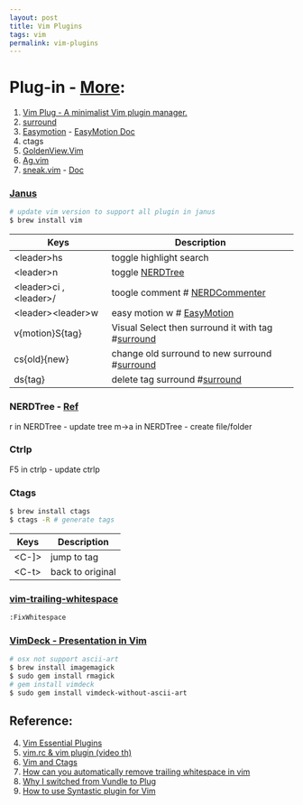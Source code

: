 ```yaml
---
layout: post
title: Vim Plugins
tags: vim
permalink: vim-plugins
---
```


# Plug-in - [More](http://vimawesome.com):
1. [Vim Plug - A minimalist Vim plugin manager.](https://github.com/junegunn/vim-plug)
1. [surround](https://github.com/tpope/vim-surround)
2. [Easymotion](https://github.com/Lokaltog/vim-easymotion) - [EasyMotion Doc](https://github.com/Lokaltog/vim-easymotion/blob/master/doc/easymotion.txt#L88)
3. ctags
4. [GoldenView.Vim](https://github.com/zhaocai/GoldenView.Vim)
5. [Ag.vim](https://github.com/rking/ag.vim)
6. [sneak.vim](https://github.com/justinmk/vim-sneak) - [Doc](https://github.com/justinmk/vim-sneak/blob/master/doc/sneak.txt)

### [Janus](https://github.com/carlhuda/janus)

```sh
# update vim version to support all plugin in janus
$ brew install vim
```

|Keys|Description|
|-------|-----------|
|\<leader\>hs | toggle highlight search  |
|\<leader\>n | toggle [NERDTree](https://github.com/scrooloose/nerdtree)  |
|\<leader\>ci , \<leader>/ | toogle comment # [NERDCommenter](http://github.com/ddollar/nerdcommenter)  |
|\<leader\>\<leader\>w | easy motion w # [EasyMotion](https://github.com/Lokaltog/vim-easymotion)  |
|v{motion}S{tag} | Visual Select then surround it with tag #[surround](https://github.com/tpope/vim-surroun)|
|cs{old}{new} | change old surround to new surround #[surround](https://github.com/tpope/vim-surroun)|
|ds{tag} | delete tag surround #[surround](https://github.com/tpope/vim-surroun)|

### NERDTree - [Ref](http://gistpages.com/2013/08/17/vim_create_a_file_or_folder_in_nerdtree)
r in NERDTree - update tree
m->a in NERDTree - create file/folder

### Ctrlp
F5 in ctrlp - update ctrlp

### Ctags

```sh
$ brew install ctags
$ ctags -R # generate tags
```

|Keys|Description|
|-------|-----------|
|\<C-\]\> | jump to tag  |
|\<C-t\> | back to original  |

### [vim-trailing-whitespace](https://github.com/bronson/vim-trailing-whitespace)

```sh
:FixWhitespace
```

### [VimDeck - Presentation in Vim](https://github.com/tybenz/vimdeck)

```sh
# osx not support ascii-art
$ brew install imagemagick
$ sudo gem install rmagick
# gem install vimdeck
$ sudo gem install vimdeck-without-ascii-art
```

## Reference:
4. [Vim Essential Plugins](http://code.tutsplus.com/series/vim-essential-plugins--net-19224)
9. [vim.rc & vim plugin (video th)](https://www.youtube.com/watch?v=k_KSeQgtrb4)
8. [Vim and Ctags](http://andrew.stwrt.ca/posts/vim-ctags)
3. [How can you automatically remove trailing whitespace in vim](http://stackoverflow.com/questions/356126/how-can-you-automatically-remove-trailing-whitespace-in-vim)
1. [Why I switched from Vundle to Plug](https://jordaneldredge.com/blog/why-i-switched-from-vundle-to-plug/)
1. [How to use Syntastic plugin for Vim](http://codeyarns.com/2014/11/06/how-to-use-syntastic-plugin-for-vim/)
